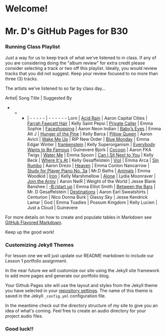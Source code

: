 # Welcome!

# Mr. D's GitHub Pages for B30

### Running Class Playlist

Just a way for us to keep track of what we’ve listened to in class.  If any of you are considering doing the "album review" for extra credit please consider selecting a track or two off this playlist. Ideally, you would review tracks that you did not suggest.  Keep your review focused to no more than three (3) tracks.


The artists we’ve listened to so far by class day...

Artist| Song Title | Suggested By
- - - | - - - - -  | - - - - - -
Lorn | [Acid Rain](https://youtu.be/nxg4C365LbQ) | Aaron
Capital Cities | [Farrah Fawcett Hair](https://youtu.be/_OTRIp6nxB0) | Kelly
Saint Pepsi | [Private Caller](https://youtu.be/Ki-fATpXa00) | Emma
Sophie | [Faceshopping](https://youtu.be/es9-P1SOeHU) | Aaron
Neon Indian | [Baby’s Eyes](https://youtu.be/P2EHOjEJlQE) | Emma
Alt J | [Hunger of the Pine](https://youtu.be/dCCXq9QB-dQ) | Kelly 
Barca | [Pillow Queen](https://youtu.be/Mh20fVDXGAQ) | Aaron
Avicii | [Wake Me Up](https://youtu.be/IcrbM1l_BoI) | RIP
New Order | [Blue Monday](https://youtu.be/9GMjH1nR0ds) | Emma
Edgar Winter | [frankenstein](https://youtu.be/P8f-Qb-bwlU) | Kelly
Superorganism | [Everybody Wants to Be Famous](https://youtu.be/mJQYRzAoErc) | Guinevere 
Bjork |	[Cocoon](https://youtu.be/0lnAgKv_2tY)	| Aaron
FKA Twigs | [Water Me](https://youtu.be/kFtMl-uipA8) | Emma
Spoon | [Can I Sit Next to You](https://youtu.be/xt0QFoqNlBk) | Kelly
Beck | [Where It's At](https://youtu.be/EPfmNxKLDG4) | Kelly
Gesaffelstein | [Viol](https://youtu.be/CIpyBeBpC74) | Emma
Arca | [Sin Rumbo](https://youtu.be/hE6OjTiMY3o) | Aaron
Drezo | [Heaven](https://youtu.be/hN2A7Dl-o3k) | Emma
Conlon Nancarrow | [Study for Player Piano No. 3a](https://youtu.be/pp2dWEYRzKY) | Mr.D
Baths | [Animals](https://youtu.be/0WxwWFJiBAM) | Emma
Woodkid | [Iron](https://youtu.be/vSkb0kDacjs) | Kelly
Marshmellow | [Alone](https://youtu.be/ALZHF5UqnU4) | Lydia
Moonraver | [Join the Army](https://youtu.be/4ooF9SOPT-A) | Aaron
NeiR | Weight of the World | Jesse
Blank Banshee | [-B:/start up](https://youtu.be/meP-GLKPekk) | Emma
Elliot Smith | [Between the Bars](https://youtu.be/hPD-a1FjUtU) | Mr. D
Gesaffelstein | [Destinations](https://youtu.be/jbVtROGXh50) | Aaron
Earl Sweatshirts | Centurion | Nico
Donna Burk | Glassy Sky | Jesse
Kendrick Lamar | God | Emma
Toadies | Possum Kingdom | Kelly
Lucien | Just a Cloud | Guinevere


For more details on how to create and populate tables in Markdown see [GitHub Flavored Markdown](https://guides.github.com/features/mastering-markdown/).

Keep up the good work!

### Customizing Jekyll Themes

For lesson one we will just update our README markdown to include our Lesson 1 portfolio assignment.

In the near future we will customize our site using the Jekyll site framework to add more pages and generate our portfolio blog.

Your Github Pages site will use the layout and styles from the Jekyll theme you have selected in your [repository settings](https://github.com/BCMrD/bcmrd.github.io/settings). The name of this theme is saved in the Jekyll `_config.yml` configuration file.

In the meantime check out the directory structure of my site to give you an idea of what's coming. Feel free to create an audio directory for your project audio files.

### Good luck!!
